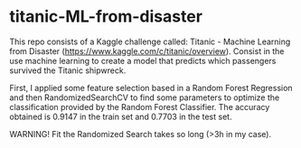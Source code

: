 # titanic-ML-from-disaster
This repo consists of a Kaggle challenge called: Titanic - Machine Learning from Disaster (https://www.kaggle.com/c/titanic/overview). Consist in the use machine learning to create a model that predicts which passengers survived the Titanic shipwreck.

First, I applied some feature selection based in a Random Forest Regression and then RandomizedSearchCV to find some parameters to optimize the classification provided by the Random Forest Classifier. The accuracy obtained is 0.9147 in the train set and 0.7703 in the test set. 

WARNING! Fit the Randomized Search takes so long (>3h in my case).
